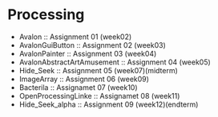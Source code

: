 # Processing

- Avalon                      :: Assignment 01 (week02)
- AvalonGuiButton             :: Assignment 02 (week03)
- AvalonPainter               :: Assignment 03 (week04)
- AvalonAbstractArtAmusement  :: Assignment 04 (week05)
- Hide_Seek                   :: Assignment 05 (week07)(midterm)
- ImageArray                  :: Assignment 06 (week09)
- Bacterila                   :: Assignamet 07 (week10)
- OpenProcessingLinke         :: Assignamet 08 (week11)
- Hide_Seek_alpha             :: Assignment 09 (week12)(endterm)
